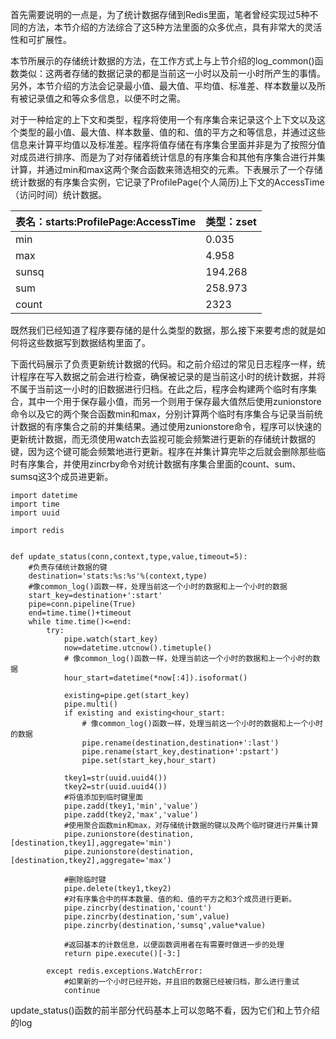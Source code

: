 首先需要说明的一点是，为了统计数据存储到Redis里面，笔者曾经实现过5种不同的方法，本节介绍的方法综合了这5种方法里面的众多优点，具有非常大的灵活性和可扩展性。

本节所展示的存储统计数据的方法，在工作方式上与上节介绍的log\_common\(\)函数类似：这两者存储的数据记录的都是当前这一小时以及前一小时所产生的事情。另外，本节介绍的方法会记录最小值、最大值、平均值、标准差、样本数量以及所有被记录值之和等众多信息，以便不时之需。

对于一种给定的上下文和类型，程序将使用一个有序集合来记录这个上下文以及这个类型的最小值、最大值、样本数量、值的和、值的平方之和等信息，并通过这些信息来计算平均值以及标准差。程序将值存储在有序集合里面并非是为了按照分值对成员进行排序、而是为了对存储着统计信息的有序集合和其他有序集合进行并集计算，并通过min和max这两个聚合函数来筛选相交的元素。下表展示了一个存储统计数据的有序集合实例，它记录了ProfilePage\(个人简历\)上下文的AccessTime（访问时间）统计数据。

| 表名：starts:ProfilePage:AccessTime | 类型：zset |
| :--- | :--- |
| min | 0.035 |
| max | 4.958 |
| sunsq | 194.268 |
| sum | 258.973 |
| count | 2323 |

既然我们已经知道了程序要存储的是什么类型的数据，那么接下来要考虑的就是如何将这些数据写到数据结构里面了。

下面代码展示了负责更新统计数据的代码。和之前介绍过的常见日志程序一样，统计程序在写入数据之前会进行检查，确保被记录的是当前这小时的统计数据，并将不属于当前这一小时的旧数据进行归档。在此之后，程序会构建两个临时有序集合，其中一个用于保存最小值，而另一个则用于保存最大值然后使用zunionstore命令以及它的两个聚合函数min和max，分别计算两个临时有序集合与记录当前统计数据的有序集合之前的并集结果。通过使用zunionstore命令，程序可以快速的更新统计数据，而无须使用watch去监视可能会频繁进行更新的存储统计数据的键，因为这个键可能会频繁地进行更新。程序在并集计算完毕之后就会删除那些临时有序集合，并使用zincrby命令对统计数据有序集合里面的count、sum、sumsq这3个成员进更新。

```
import datetime
import time
import uuid

import redis


def update_status(conn,context,type,value,timeout=5):
    #负责存储统计数据的键
    destination='stats:%s:%s'%(context,type)
    #像common_log()函数一样，处理当前这一个小时的数据和上一个小时的数据
    start_key=destination+':start'
    pipe=conn.pipeline(True)
    end=time.time()+timeout
    while time.time()<=end:
        try:
            pipe.watch(start_key)
            now=datetime.utcnow().timetuple()
            # 像common_log()函数一样，处理当前这一个小时的数据和上一个小时的数据
            hour_start=datetime(*now[:4]).isoformat()

            existing=pipe.get(start_key)
            pipe.multi()
            if existing and existing<hour_start:
                # 像common_log()函数一样，处理当前这一个小时的数据和上一个小时的数据
                pipe.rename(destination,destination+':last')
                pipe.rename(start_key,destination+':pstart')
                pipe.set(start_key,hour_start)

            tkey1=str(uuid.uuid4())
            tkey2=str(uuid.uuid4())
            #将值添加到临时键里面
            pipe.zadd(tkey1,'min','value')
            pipe.zadd(tkey2,'max','value')
            #使用聚合函数min和max，对存储统计数据的键以及两个临时键进行并集计算
            pipe.zunionstore(destination,[destination,tkey1],aggregate='min')
            pipe.zunionstore(destination,[destination,tkey2],aggregate='max')

            #删除临时键
            pipe.delete(tkey1,tkey2)
            #对有序集合中的样本数量、值的和、值的平方之和3个成员进行更新。
            pipe.zincrby(destination,'count')
            pipe.zincrby(destination,'sum',value)
            pipe.zincrby(destination,'sumsq',value*value)

            #返回基本的计数信息，以便函数调用者在有需要时做进一步的处理
            return pipe.execute()[-3:]

        except redis.exceptions.WatchError:
            #如果新的一个小时已经开始，并且旧的数据已经被归档，那么进行重试
            continue
```

update\_status\(\)函数的前半部分代码基本上可以忽略不看，因为它们和上节介绍的log

